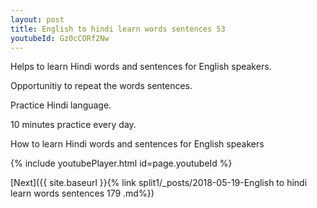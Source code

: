 ```yaml
---
layout: post
title: English to hindi learn words sentences 53 
youtubeId: Gz0cCORf2Nw
---
```

 
 
Helps to learn Hindi words and sentences for English speakers.

Opportunitiy to repeat the words sentences. 

Practice Hindi language. 
 
10 minutes practice every day. 
 
How to learn Hindi words and sentences for English speakers 
 
{% include youtubePlayer.html id=page.youtubeId %}
 
 
[Next]({{ site.baseurl }}{% link  split1/_posts/2018-05-19-English to hindi learn words sentences 179 .md%})
 
